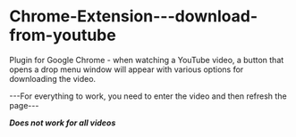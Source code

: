 # Chrome-Extension---download-from-youtube

Plugin for Google Chrome - when watching a YouTube video, a button that opens a drop menu window will appear with various options for downloading the video.

---For everything to work, you need to enter the video and then refresh the page---

*****Does not work for all videos*****
